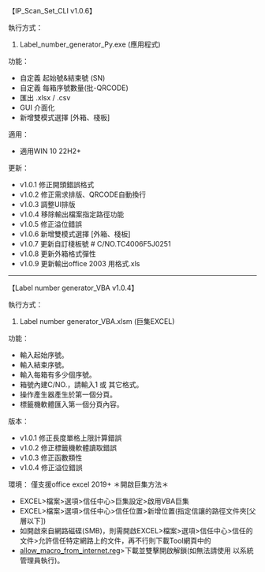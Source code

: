 【IP_Scan_Set_CLI v1.0.6】

執行方式：
1. Label_number_generator_Py.exe (應用程式)

功能：
- 自定義 起始號&結束號 (SN)
- 自定義 每箱序號數量(批-QRCODE)
- 匯出 .xlsx / .csv
- GUI 介面化
- 新增雙模式選擇 [外箱、棧板]

適用：
- 適用WIN 10 22H2+

更新：
- v1.0.1 修正開頭錯誤格式
- v1.0.2 修正需求排版、QRCODE自動換行
- v1.0.3 調整UI排版
- v1.0.4 移除輸出檔案指定路徑功能
- v1.0.5 修正溢位錯誤
- v1.0.6 新增雙模式選擇 [外箱、棧板]
- v1.0.7 更新自訂棧板號 # C/NO.TC4006F5J0251
- v1.0.8 更新外箱格式彈性
- v1.0.9 更新輸出office 2003 用格式.xls

-------------------------------------------------------------

【Label number generator_VBA v1.0.4】

執行方式：
1. Label number generator_VBA.xlsm (巨集EXCEL)

功能：
- 輸入起始序號。
- 輸入結束序號。
- 輸入每箱有多少個序號。
- 箱號內建C/NO.，請輸入1 或 其它格式。
- 操作產生器產生於第一個分頁。
- 標籤機軟體匯入第一個分頁內容。

版本：
- v1.0.1 修正長度單格上限計算錯誤
- v1.0.2 修正標籤機軟體讀取錯誤
- v1.0.3 修正函數類性
- v1.0.4 修正溢位錯誤

環境：
僅支援office excel 2019+
＊開啟巨集方法＊
- EXCEL>檔案>選項>信任中心>巨集設定>啟用VBA巨集
- EXCEL>檔案>選項>信任中心>信任位置>新增位置(指定信讓的路徑文件夾[父層以下])
- 如開啟來自網路磁碟(SMB)，則需開啟EXCEL>檔案>選項>信任中心>信任的文件>允許信任特定網路上的文件，再不行則下載Tool網頁中的
- [allow_macro_from_internet.reg](https://github.com/bfc8g4v63/Tool/releases/download/v1.0.5/allow_macro_from_internet.reg)>下載並雙擊開啟解鎖(如無法請使用 以系統管理員執行)。
